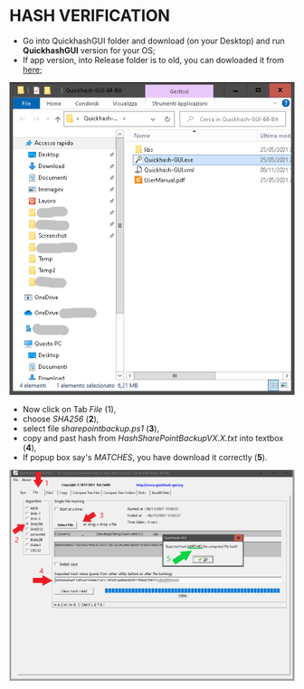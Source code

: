 # HASH VERIFICATION


- Go into QuickhashGUI folder and download (on your Desktop) and run **QuickhashGUI** version for your OS;
- If app version, into Release folder is to old, you can dowloaded it from [here](https://www.quickhash-gui.org/downloads/);

![1HashVerification](./media/1HashVerification.png)	 

- Now click on Tab *File* (1),
- choose *SHA256* (**2**),
- select file *sharepointbackup.ps1* (**3**),
- copy and past hash from *HashSharePointBackupVX.X.txt* into textbox (**4**),
- If popup box say's *MATCHES*, you have download it correctly (**5**).

![2HashVerification](./media/2HashVerification.png)	
